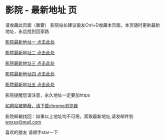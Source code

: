 # 影院 - 最新地址 页

请收藏此页面（重要）
影院站长建议狼友Ctrl+D收藏本页面，本页随时更新最新地址，永远找到回家路

[影院最新地址一 点击此处](https://n5gvqb.com/) 

[影院最新地址二 点击此处](https://j5gojh.com/) 

[影院最新地址三 点击此处](https://5gpdzv.com/) 

[影院最新地址四 点击此处](https://j5gojh.com/) 

[影院最新地址五 点击此处](https://n5gvqb.com/) 

影院提醒您请注意，永久地址一定要加https

[如网站被屏蔽，请下载chrome浏览器](https://8xe23.com/chrome_93.0.4577.82.apk) 

影院邮箱找回：如果以上地址均不可用，索取最新地址,请发邮件到 woxsx@mail.com

喜欢的狼友 请顺手star一下

